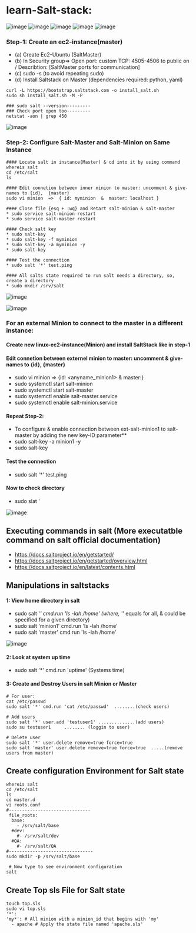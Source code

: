 # learn-Salt-stack:
![image](https://user-images.githubusercontent.com/58276505/173182427-0171cead-d0ec-409a-b85b-977a91e04f8e.png)
![image](https://user-images.githubusercontent.com/58276505/173182470-037333b5-a9ff-4f0a-84d3-a36741e64548.png)
![image](https://user-images.githubusercontent.com/58276505/173182480-a97e607a-9f74-417d-88ff-2c3cb62614c4.png)
![image](https://user-images.githubusercontent.com/58276505/173182500-910f19ce-f677-4130-be08-2dd2fd8f3752.png)
![image](https://user-images.githubusercontent.com/58276505/173182512-b500a1b6-23db-467b-9399-9f98707cd7a7.png)

### Step-1: Create an ec2-instance(master)

* (a) Create Ec2-Ubuntu (SaltMaster)
* (b) In Security group=> Open port: custom TCP: 4505-4506 to public on / Describtion: [SaltMaster ports for communication]
* (c) sudo -s (to avoid repeating sudo)
* (d) Install Saltstack on Master (dependencies required: python, yaml)

```
curl -L https://bootstrap.saltstack.com -o install_salt.sh
sudo sh install_salt.sh -M -P

### sudo salt --version---------
### Check port open too---------
netstat -aon | grep 450
```
![image](https://user-images.githubusercontent.com/58276505/173183227-06debc5f-31d3-405b-ba58-4ff7af66bfd8.png)

### Step-2: Configure Salt-Master and Salt-Minion on Same Instance

```
#### Locate salt in instance(Master) & cd into it by using command
whereis salt
cd /etc/salt
ls

#### Edit connetion between inner minion to master: uncomment & give-names to {id},  {master}
sudo vi minion  =>  { id: myminion  &  master: localhost }

#### Close file {esq + :wq} and Retart salt-minion & salt-master
* sudo service salt-minion restart
* sudo service salt-master restart

#### Check salt key
* sudo salt-key
* sudo salt-key -f myminion
* sudo salt-key -a myminion -y
* sudo salt-key

#### Test the connection 
* sudo salt '*' test.ping

#### All salts state required to run salt needs a directory, so, create a directory
* sudo mkdir /srv/salt
```

![image](https://user-images.githubusercontent.com/58276505/173194382-631f5577-e857-4446-977b-64939bebee09.png)

![image](https://user-images.githubusercontent.com/58276505/173195517-7986c746-ead9-4a6c-a58f-115a0c5bfd2e.png)

### For an external Minion to connect to the master in a different instance:

#### Create new linux-ec2-instance(Minion) and install SaltStack like in step-1
#### Edit connetion between externel minion to master: uncomment & give-names to {id},  {master}

* sudo vi minion  =>  {id: <anyname_minion1> & master:<Private-ip-address-master>}
* sudo systemctl start salt-minion
* sudo systemctl start salt-master
* sudo systemctl enable salt-master.service
* sudo systemctl enable salt-minion.service

#### Repeat Step-2:
* To configure & enable connection between ext-salt-minion1 to salt-master by adding the new key-ID parameter**
* sudo salt-key -a minion1 -y
* sudo salt-key

#### Test the connection 
* sudo salt '*' test.ping

#### Now to check directory
* sudo slat '

![image](https://user-images.githubusercontent.com/58276505/173196655-f33cd7c8-5aef-4c07-bfc5-c7d5d20687ab.png)

## Executing commands in salt  (More executatble command on salt official documentation)
* https://docs.saltproject.io/en/getstarted/
* https://docs.saltproject.io/en/getstarted/overview.html
* https://docs.saltproject.io/en/latest/contents.html
 
## Manipulations in saltstacks

#### 1: View home directory in salt

* sudo salt '*' cmd.run 'ls -lah /home'  (where, '*' equals for all, & could be specified for a given directory)
* sudo salt 'minion1' cmd.run 'ls -lah /home'
* sudo salt 'master' cmd.run 'ls -lah /home'

![image](https://user-images.githubusercontent.com/58276505/173200830-12fe93d0-a9f7-4a67-9333-f304b511b278.png)

#### 2: Look at system up time
* sudo salt '*' cmd.run 'uptime'  (Systems time)

#### 3: Create and Destroy Users in salt Minion or Master

```
# For user:
cat /etc/passwd
sudo salt '*' cmd.run 'cat /etc/passwd'  ........(check users)

# Add users
sudo salt '*' user.add 'testuser1' ..............(add users)
sudo su testuser1     ........ (loggin to user)

# Delete user
sudo salt '*' user.delete remove=true force=true
sudo salt 'master' user.delete remove=true force=true  .....(remove users from master)
```

## Create configuration Environment for Salt state

```
whereis salt
cd /etc/salt
ls
cd master.d   
vi roots.conf
#-------------------------------
 file_roots:
  base:
    - /srv/salt/base
  #dev:
    #- /srv/salt/dev
  #QA:
    #- /srv/salt/QA
#--------------------------------
sudo mkdir -p /srv/salt/base

 # Now type to see environment configuration
salt
```

## Create Top sls File for Salt state

```
touch top.sls
sudo vi top.sls
'*':
'my*': # All minion with a minion_id that begins with 'my'
  - apache # Apply the state file named 'apache.sls'
```
